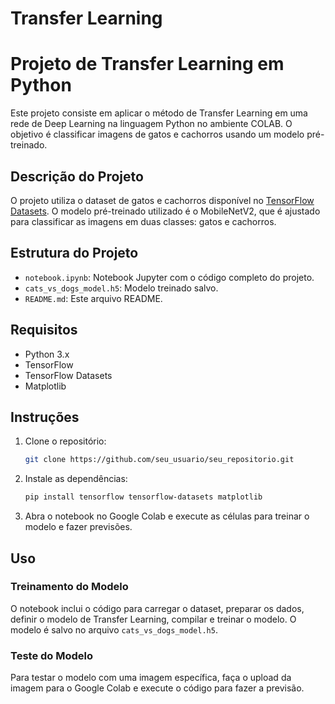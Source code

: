 # Transfer Learning
# Projeto de Transfer Learning em Python

Este projeto consiste em aplicar o método de Transfer Learning em uma rede de Deep Learning na linguagem Python no ambiente COLAB. O objetivo é classificar imagens de gatos e cachorros usando um modelo pré-treinado.

## Descrição do Projeto

O projeto utiliza o dataset de gatos e cachorros disponível no [TensorFlow Datasets](https://www.tensorflow.org/datasets/catalog/cats_vs_dogs). O modelo pré-treinado utilizado é o MobileNetV2, que é ajustado para classificar as imagens em duas classes: gatos e cachorros.

## Estrutura do Projeto

- `notebook.ipynb`: Notebook Jupyter com o código completo do projeto.
- `cats_vs_dogs_model.h5`: Modelo treinado salvo.
- `README.md`: Este arquivo README.

## Requisitos

- Python 3.x
- TensorFlow
- TensorFlow Datasets
- Matplotlib

## Instruções

1. Clone o repositório:
    ```bash
    git clone https://github.com/seu_usuario/seu_repositorio.git
    ```

2. Instale as dependências:
    ```bash
    pip install tensorflow tensorflow-datasets matplotlib
    ```

3. Abra o notebook no Google Colab e execute as células para treinar o modelo e fazer previsões.

## Uso

### Treinamento do Modelo

O notebook inclui o código para carregar o dataset, preparar os dados, definir o modelo de Transfer Learning, compilar e treinar o modelo. O modelo é salvo no arquivo `cats_vs_dogs_model.h5`.

### Teste do Modelo

Para testar o modelo com uma imagem específica, faça o upload da imagem para o Google Colab e execute o código para fazer a previsão.
